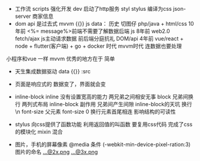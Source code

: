 - 工作流
    scripts 强化开发
    dev 启动了http服务
    styl stylus 编译为css
    json-server 商家信息
- dom api 是过去式
    mvvm {{}} js data：
    历史 切图仔 php/java + html/css 10年前 <%= message%>前端不需要了解数据后端
    js 8年前 web2.0 fetch/ajax js主动请求数据 前后端分庭抗礼 DOM/api
    4年前 vue/react + node + flutter(客户端) + go + docker 时代 mvvm时代  连数据也要处理

小程序和vue 一样
mvvm 优秀的地方在于 简单
- 天生集成数据驱动 data {{}} :src
- 页面是响应式的 数据变了，界面就会变


- inline-block
    inline 没有设置宽高的能力 两兄弟之间相安无事
    block 兄弟间换行 
    两列式布局 inline-block 副作用 兄弟间产生间隙
    inline-block的天坑 换行\n
    font-size 
    父元素 font-size 0
    换行元素首尾相连 影响结构的可读性

- stylus 向css提供了函数功能
    利用返回值的叫函数
    要复用css代码 完成了css的模块化 mixin 混合

- 图片，手机的屏幕像素
    @media 条件 (-webkit-min-device-pixel-ration:3)
    图片的命名  ...@2x.png ...@3x.png